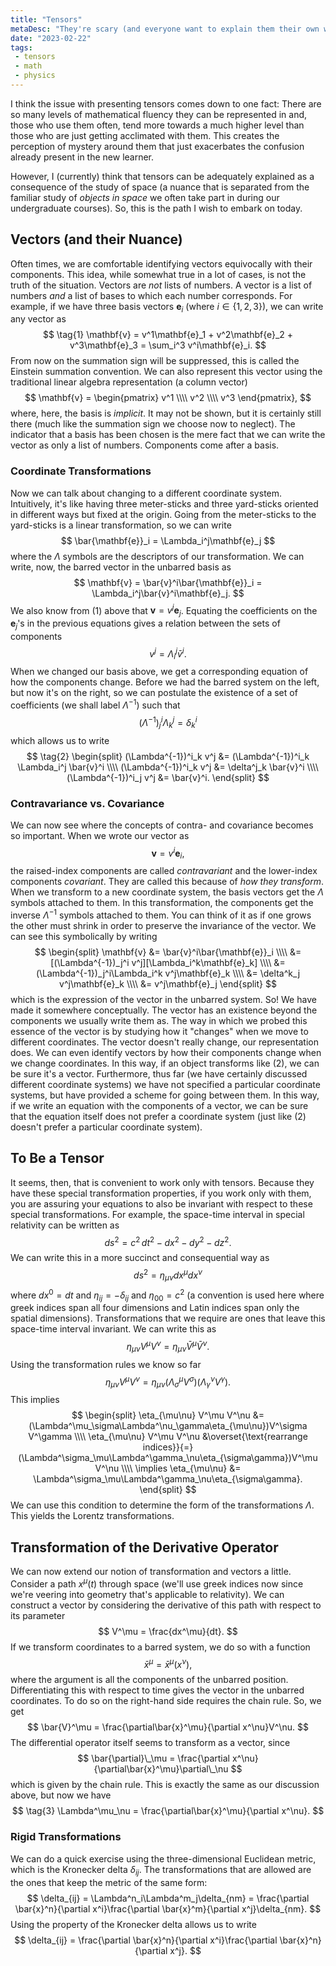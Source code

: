 ```yaml
---
title: "Tensors"
metaDesc: "They're scary (and everyone want to explain them their own way), so here's my own way."
date: "2023-02-22"
tags: 
 - tensors
 - math
 - physics
---
```


I think the issue with presenting tensors comes down to one fact: There are so many levels of mathematical fluency they can be represented in and, those who use them often, tend more towards a much higher level than those who are just getting acclimated with them. This creates the perception of mystery around them that just exacerbates the confusion already present in the new learner.

However, I (currently) think that tensors can be adequately explained as a consequence of the study of space (a nuance that is separated from the familiar study of *objects in space* we often take part in during our undergraduate courses). So, this is the path I wish to embark on today.

## Vectors (and their Nuance)
Often times, we are comfortable identifying vectors equivocally with their components. This idea, while somewhat true in a lot of cases, is not the truth of the situation. Vectors are *not* lists of numbers. A vector is a list of numbers *and* a list of bases to which each number corresponds. For example, if we have three basis vectors $\mathbf{e}_i$ (where $i\in\{1, 2, 3\}$), we can write any vector as 
$$ \tag{1}
  \mathbf{v} = v^1\mathbf{e}_1 + v^2\mathbf{e}_2 + v^3\mathbf{e}_3 = \sum_i^3 v^i\mathbf{e}_i.
$$
From now on the summation sign will be suppressed, this is called the Einstein summation convention. We can also represent this vector using the traditional linear algebra representation (a column vector)
$$
  \mathbf{v} = 
  \begin{pmatrix}
    v^1 \\\\ v^2 \\\\ v^3
  \end{pmatrix},
$$
where, here, the basis is *implicit*. It may not be shown, but it is certainly still there (much like the summation sign we choose now to neglect). The indicator that a basis has been chosen is the mere fact that we can write the vector as only a list of numbers. Components come after a basis.

### Coordinate Transformations
Now we can talk about changing to a different coordinate system. Intuitively, it's like having three meter-sticks and three yard-sticks oriented in different ways but fixed at the origin. Going from the meter-sticks to the yard-sticks is a linear transformation, so we can write 
$$
  \bar{\mathbf{e}}_i = \Lambda_i^j\mathbf{e}_j
$$
where the $\Lambda$ symbols are the descriptors of our transformation. We can write, now, the barred vector in the unbarred basis as 
$$
  \mathbf{v} = \bar{v}^i\bar{\mathbf{e}}_i = \Lambda_i^j\bar{v}^i\mathbf{e}_j.
$$
We also know from (1) above that $\mathbf{v} = v^j\mathbf{e}_j$. Equating the coefficients on the $\mathbf{e}_j$'s in the previous equations gives a relation between the sets of components
$$
  v^j = \Lambda_i^j\bar{v}^i.
$$
When we changed our basis above, we get a corresponding equation of how the components change. Before we had the barred system on the left, but now it's on the right, so we can postulate the existence of a set of coefficients (we shall label $\Lambda^{-1}$) such that 
$$
  (\Lambda^{-1})^i_j \Lambda^j_k = \delta^i_k
$$
which allows us to write 
$$ \tag{2}
\begin{split}
  (\Lambda^{-1})^i_k v^j &= (\Lambda^{-1})^i_k \Lambda_i^j \bar{v}^i \\\\
  (\Lambda^{-1})^i_k v^j &= \delta^j_k \bar{v}^i \\\\
  (\Lambda^{-1})^i_j v^j &= \bar{v}^i.
\end{split}
$$

### Contravariance vs. Covariance
We can now see where the concepts of contra- and covariance becomes so important. When we wrote our vector as 
$$
  \mathbf{v} = v^i\mathbf{e}_i,
$$
the raised-index components are called *contravariant* and the lower-index components *covariant*. They are called this because of *how they transform*. When we transform to a new coordinate system, the basis vectors get the $\Lambda$ symbols attached to them. In this transformation, the components get the inverse $\Lambda^{-1}$ symbols attached to them. You can think of it as if one grows the other must shrink in order to preserve the invariance of the vector. We can see this symbolically by writing
$$
\begin{split}
  \mathbf{v} &= \bar{v}^i\bar{\mathbf{e}}_i  \\\\
  &= [(\Lambda^{-1})_j^i v^j][\Lambda_i^k\mathbf{e}_k] \\\\
  &= (\Lambda^{-1})_j^i\Lambda_i^k v^j\mathbf{e}_k \\\\
  &= \delta^k_j v^j\mathbf{e}_k \\\\
  &= v^j\mathbf{e}_j
\end{split}
$$
which is the expression of the vector in the unbarred system. So! We have made it somewhere conceptually. The vector has an existence beyond the components we usually write them as. The way in which we probed this essence of the vector is by studying how it "changes" when we move to different coordinates. The vector doesn't really change, our representation does. We can even identify vectors by how their components change when we change coordinates. In this way, if an object transforms like (2), we can be sure it's a vector. Furthermore, thus far (we have certainly discussed different coordinate systems) we have not specified a particular coordinate systems, but have provided a scheme for going between them. In this way, if we write an equation with the components of a vector, we can be sure that the equation itself does not prefer a coordinate system (just like (2) doesn't prefer a particular coordinate system).

## To Be a Tensor
It seems, then, that is convenient to work only with tensors. Because they have these special transformation properties, if you work only with them, you are assuring your equations to also be invariant with respect to these special transformations. For example, the space-time interval in special relativity can be written as
$$
  ds^2 = c^2\,dt^2 - dx^2 - dy^2 - dz^2.
$$
We can write this in a more succinct and consequential way as 
$$
  ds^2 = \eta_{\mu\nu}dx^\mu dx^\nu
$$
where $dx^0 = dt$ and $\eta_{ij} = -\delta_{ij}$ and $\eta_{00} = c^2$ (a convention is used here where greek indices span all four dimensions and Latin indices span only the spatial dimensions). Transformations that we require are ones that leave this space-time interval invariant. We can write this as 
$$
  \eta_{\mu\nu} V^\mu V^\nu = \eta_{\mu\nu}\bar{V}^\mu \bar{V}^\nu.
$$
Using the transformation rules we know so far
$$
  \eta_{\mu\nu} V^\mu V^\nu = \eta_{\mu\nu}(\Lambda^\mu_\sigma V^\sigma) (\Lambda^\nu_\gamma V^\gamma).
$$
This implies 
$$
\begin{split}
  \eta_{\mu\nu} V^\mu V^\nu &= (\Lambda^\mu_\sigma\Lambda^\nu_\gamma\eta_{\mu\nu})V^\sigma V^\gamma \\\\
  \eta_{\mu\nu} V^\mu V^\nu &\overset{\text{rearrange indices}}{=} (\Lambda^\sigma_\mu\Lambda^\gamma_\nu\eta_{\sigma\gamma})V^\mu V^\nu \\\\
  \implies \eta_{\mu\nu} &= \Lambda^\sigma_\mu\Lambda^\gamma_\nu\eta_{\sigma\gamma}.
\end{split}
$$
We can use this condition to determine the form of the transformations $\Lambda$. This yields the Lorentz transformations.

## Transformation of the Derivative Operator
We can now extend our notion of transformation and vectors a little. Consider a path $x^\mu(t)$ through space (we'll use greek indices now since we're veering into geometry that's applicable to relativity). We can construct a vector by considering the derivative of this path with respect to its parameter
$$
  V^\mu = \frac{dx^\mu}{dt}.
$$
If we transform coordinates to a barred system, we do so with a function
$$
  \bar{x}^\mu = \bar{x}^\mu(x^\nu),
$$
where the argument is all the components of the unbarred position. Differentiating this with respect to time gives the vector in the unbarred coordinates. To do so on the right-hand side requires the chain rule. So, we get
$$
  \bar{V}^\mu = \frac{\partial\bar{x}^\mu}{\partial x^\nu}V^\nu.
$$
The differential operator itself seems to transform as a vector, since
$$
  \bar{\partial}\_\mu = \frac{\partial x^\nu}{\partial\bar{x}^\mu}\partial\_\nu
$$
which is given by the chain rule. This is exactly the same as our discussion above, but now we have 
$$ \tag{3}
  \Lambda^\mu_\nu = \frac{\partial\bar{x}^\mu}{\partial x^\nu}.
$$

### Rigid Transformations
We can do a quick exercise using the three-dimensional Euclidean metric, which is the Kronecker delta $\delta_{ij}$. The transformations that are allowed are the ones that keep the metric of the same form:
$$
  \delta_{ij} = \Lambda^n_i\Lambda^m_j\delta_{nm} = \frac{\partial \bar{x}^n}{\partial x^i}\frac{\partial \bar{x}^m}{\partial x^j}\delta_{nm}.
$$
Using the property of the Kronecker delta allows us to write 
$$
  \delta_{ij} = \frac{\partial \bar{x}^n}{\partial x^i}\frac{\partial \bar{x}^n}{\partial x^j}.
$$


